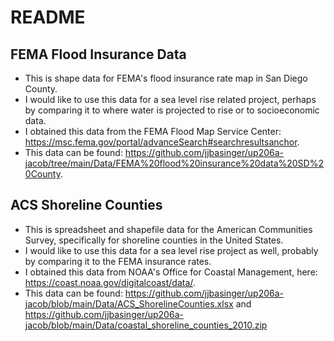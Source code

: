 # **README**
## FEMA Flood Insurance Data
- This is shape data for FEMA's flood insurance rate map in San Diego County.
- I would like to use this data for a sea level rise related project, perhaps by comparing it to where water is projected to rise or to socioeconomic data.
- I obtained this data from the FEMA Flood Map Service Center: https://msc.fema.gov/portal/advanceSearch#searchresultsanchor.
- This data can be found: https://github.com/jjbasinger/up206a-jacob/tree/main/Data/FEMA%20flood%20insurance%20data%20SD%20County.
## ACS Shoreline Counties
- This is spreadsheet and shapefile data for the American Communities Survey, specifically for shoreline counties in the United States.
- I would like to use this data for a sea level rise project as well, probably by comparing it to the FEMA insurance rates.
- I obtained this data from NOAA's Office for Coastal Management, here: https://coast.noaa.gov/digitalcoast/data/.
- This data can be found: https://github.com/jjbasinger/up206a-jacob/blob/main/Data/ACS_ShorelineCounties.xlsx and https://github.com/jjbasinger/up206a-jacob/blob/main/Data/coastal_shoreline_counties_2010.zip
